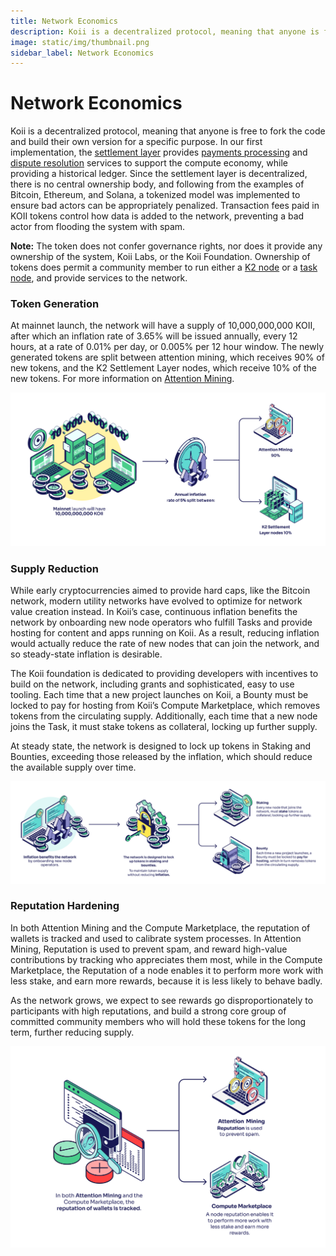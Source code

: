 ```yaml
---
title: Network Economics
description: Koii is a decentralized protocol, meaning that anyone is free to fork the code and build their own version for a specific purpose.
image: static/img/thumbnail.png
sidebar_label: Network Economics
---
```


# Network Economics

Koii is a decentralized protocol, meaning that anyone is free to fork the code and build their own version for a specific purpose. In our first implementation, the [settlement layer](/develop/settlement-layer/k2-tick-tock-fast-blocks) provides [payments processing](/develop/finnie-for-devs/koii-network/transfer-koii) and [dispute resolution](/develop/microservices-and-tasks/what-are-tasks/what-are-audits) services to support the compute economy, while providing a historical ledger. Since the settlement layer is decentralized, there is no central ownership body, and following from the examples of Bitcoin, Ethereum, and Solana, a tokenized model was implemented to ensure bad actors can be appropriately penalized. Transaction fees paid in KOII tokens control how data is added to the network, preventing a bad actor from flooding the system with spam.&#x20;

**Note:** The token does not confer governance rights, nor does it provide any ownership of the system, Koii Labs, or the Koii Foundation. Ownership of tokens does permit a community member to run either a [K2 node](/develop/settlement-layer/running-a-k2-node) or a [task node](/develop/microservices-and-tasks/run-a-task-node), and provide services to the network.

### Token Generation

At mainnet launch, the network will have a supply of 10,000,000,000 KOII, after which an inflation rate of 3.65% will be issued annually, every 12 hours, at a rate of 0.01% per day, or 0.005% per 12 hour window. The newly generated tokens are split between attention mining, which receives 90% of new tokens, and the K2 Settlement Layer nodes, which receive 10% of the new tokens. For more information on [Attention Mining](./proof-of-real-traffic/attention-mining).

![Token Generation](./img/Token%20Generation.png)

### Supply Reduction

While early cryptocurrencies aimed to provide hard caps, like the Bitcoin network, modern utility networks have evolved to optimize for network value creation instead. In Koii’s case, continuous inflation benefits the network by onboarding new node operators who fulfill Tasks and provide hosting for content and apps running on Koii. As a result, reducing inflation would actually reduce the rate of new nodes that can join the network, and so steady-state inflation is desirable.&#x20;

The Koii foundation is dedicated to providing developers with incentives to build on the network, including grants and sophisticated, easy to use tooling. Each time that a new project launches on Koii, a Bounty must be locked to pay for hosting from Koii’s Compute Marketplace, which removes tokens from the circulating supply. Additionally, each time that a new node joins the Task, it must stake tokens as collateral, locking up further supply.&#x20;

At steady state, the network is designed to lock up tokens in Staking and Bounties, exceeding those released by the inflation, which should reduce the available supply over time.

![Supply Reduction](./img/Supply%20Reduction.png)

### Reputation Hardening

In both Attention Mining and the Compute Marketplace, the reputation of wallets is tracked and used to calibrate system processes. In Attention Mining, Reputation is used to prevent spam, and reward high-value contributions by tracking who appreciates them most, while in the Compute Marketplace, the Reputation of a node enables it to perform more work with less stake, and earn more rewards, because it is less likely to behave badly.&#x20;

As the network grows, we expect to see rewards go disproportionately to participants with high reputations, and build a strong core group of committed community members who will hold these tokens for the long term, further reducing supply.&#x20;

![Reputation Hardening](./img/Reputation%20Hardening.png)
